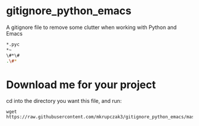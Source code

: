 # gitignore_python_emacs
A gitignore file to remove some clutter when working with Python and Emacs
```bash
*.pyc
*~
\#*\#
.\#*
```

# Download me for your project
cd into the directory you want this file, and run:

    wget https://raw.githubusercontent.com/mkrupczak3/gitignore_python_emacs/master/.gitignore
